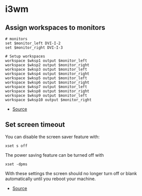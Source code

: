 # i3wm

## Assign workspaces to monitors

```
# monitors
set $monitor_left DVI-I-2
set $monitor_right DVI-I-3

# Setup workspaces
workspace $wksp1 output $monitor_left
workspace $wksp2 output $monitor_right
workspace $wksp3 output $monitor_left
workspace $wksp4 output $monitor_right
workspace $wksp5 output $monitor_left
workspace $wksp6 output $monitor_right
workspace $wksp7 output $monitor_left
workspace $wksp8 output $monitor_right
workspace $wksp9 output $monitor_left
workspace $wksp10 output $monitor_right
```

- [Source](https://destinmoulton.com/blog/2019/i3-config-tip-assign-workspaces-to-monitors/)

## Set screen timeout

You can disable the screen saver feature with:
```shell
xset s off
```
The power saving feature can be turned off with
```shell
xset -dpms
```
With these settings the screen should no longer turn off or blank automatically until you reboot your machine.
- [Source](https://askubuntu.com/questions/763994/screen-times-out-in-i3-wm)
